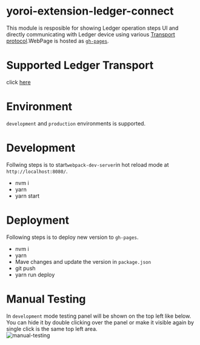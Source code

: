 # yoroi-extension-ledger-connect
This module is resposible for showing Ledger operation steps UI and directly communicating with Ledger device using various [Transport protocol](https://github.com/LedgerHQ/ledgerjs#ledgerhqhw-transport-).WebPage is hosted as [`gh-pages`](https://emurgo.github.io/yoroi-extension-ledger-connect/).

# Supported Ledger Transport
click [here](https://github.com/Emurgo/yoroi-extension-ledger-connect-handler#supported-ledger-transport)

# Environment
`development` and `production` environments is supported.

# Development
Follwing steps is to start`webpack-dev-server`in hot reload mode at `http://localhost:8080/`.
- nvm i
- yarn
- yarn start

# Deployment
Following steps is to deploy new version to `gh-pages`.
- nvm i
- yarn
- Mave changes and update the version in `package.json`
- git push
- yarn run deploy

# Manual Testing
In `development` mode testing panel will be shown on the top left like below.
You can hide it by double clicking over the panel or make it visible again by single click is the same top left area.<br>
![manual-testing](https://user-images.githubusercontent.com/19986226/68367231-8c505680-0178-11ea-802d-ef9aaa29f70b.gif)
